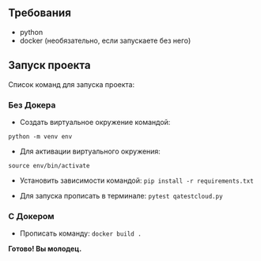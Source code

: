 ## Требования

- python
- docker (необязательно, если запускаете без него)

## Запуск проекта

Список команд для запуска проекта:
### Без Докера
- Создать виртуальное окружение командой:

`python -m venv env`

- Для активации виртуального окружения:
    
`source env/bin/activate`

- Установить зависимости командой:
`pip install -r requirements.txt`

- Для запуска прописать в терминале:
`pytest qatestcloud.py`

### С Докером
- Прописать команду:
`docker build .`

**Готово! Вы молодец.**

